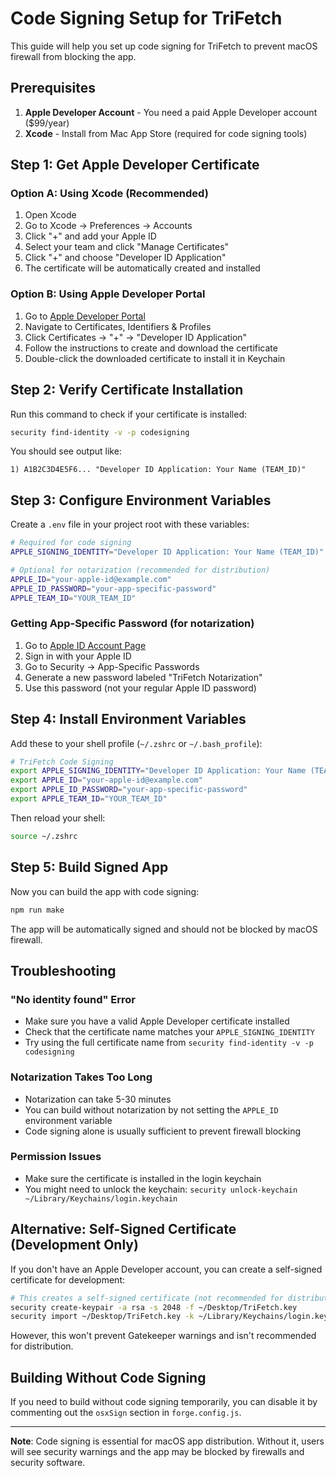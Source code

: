 # Code Signing Setup for TriFetch

This guide will help you set up code signing for TriFetch to prevent macOS firewall from blocking the app.

## Prerequisites

1. **Apple Developer Account** - You need a paid Apple Developer account ($99/year)
2. **Xcode** - Install from Mac App Store (required for code signing tools)

## Step 1: Get Apple Developer Certificate

### Option A: Using Xcode (Recommended)
1. Open Xcode
2. Go to Xcode → Preferences → Accounts
3. Click "+" and add your Apple ID
4. Select your team and click "Manage Certificates"
5. Click "+" and choose "Developer ID Application"
6. The certificate will be automatically created and installed

### Option B: Using Apple Developer Portal
1. Go to [Apple Developer Portal](https://developer.apple.com/account/)
2. Navigate to Certificates, Identifiers & Profiles
3. Click Certificates → "+" → "Developer ID Application"
4. Follow the instructions to create and download the certificate
5. Double-click the downloaded certificate to install it in Keychain

## Step 2: Verify Certificate Installation

Run this command to check if your certificate is installed:

```bash
security find-identity -v -p codesigning
```

You should see output like:
```
1) A1B2C3D4E5F6... "Developer ID Application: Your Name (TEAM_ID)"
```

## Step 3: Configure Environment Variables

Create a `.env` file in your project root with these variables:

```bash
# Required for code signing
APPLE_SIGNING_IDENTITY="Developer ID Application: Your Name (TEAM_ID)"

# Optional for notarization (recommended for distribution)
APPLE_ID="your-apple-id@example.com"
APPLE_ID_PASSWORD="your-app-specific-password"
APPLE_TEAM_ID="YOUR_TEAM_ID"
```

### Getting App-Specific Password (for notarization)
1. Go to [Apple ID Account Page](https://appleid.apple.com/)
2. Sign in with your Apple ID
3. Go to Security → App-Specific Passwords
4. Generate a new password labeled "TriFetch Notarization"
5. Use this password (not your regular Apple ID password)

## Step 4: Install Environment Variables

Add these to your shell profile (`~/.zshrc` or `~/.bash_profile`):

```bash
# TriFetch Code Signing
export APPLE_SIGNING_IDENTITY="Developer ID Application: Your Name (TEAM_ID)"
export APPLE_ID="your-apple-id@example.com"
export APPLE_ID_PASSWORD="your-app-specific-password"
export APPLE_TEAM_ID="YOUR_TEAM_ID"
```

Then reload your shell:
```bash
source ~/.zshrc
```

## Step 5: Build Signed App

Now you can build the app with code signing:

```bash
npm run make
```

The app will be automatically signed and should not be blocked by macOS firewall.

## Troubleshooting

### "No identity found" Error
- Make sure you have a valid Apple Developer certificate installed
- Check that the certificate name matches your `APPLE_SIGNING_IDENTITY`
- Try using the full certificate name from `security find-identity -v -p codesigning`

### Notarization Takes Too Long
- Notarization can take 5-30 minutes
- You can build without notarization by not setting the `APPLE_ID` environment variable
- Code signing alone is usually sufficient to prevent firewall blocking

### Permission Issues
- Make sure the certificate is installed in the login keychain
- You might need to unlock the keychain: `security unlock-keychain ~/Library/Keychains/login.keychain`

## Alternative: Self-Signed Certificate (Development Only)

If you don't have an Apple Developer account, you can create a self-signed certificate for development:

```bash
# This creates a self-signed certificate (not recommended for distribution)
security create-keypair -a rsa -s 2048 -f ~/Desktop/TriFetch.key
security import ~/Desktop/TriFetch.key -k ~/Library/Keychains/login.keychain
```

However, this won't prevent Gatekeeper warnings and isn't recommended for distribution.

## Building Without Code Signing

If you need to build without code signing temporarily, you can disable it by commenting out the `osxSign` section in `forge.config.js`.

---

**Note**: Code signing is essential for macOS app distribution. Without it, users will see security warnings and the app may be blocked by firewalls and security software. 
